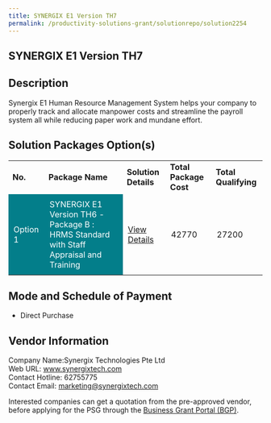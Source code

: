 ```yaml
---
title: SYNERGIX E1 Version TH7
permalink: /productivity-solutions-grant/solutionrepo/solution2254
---
```


## SYNERGIX E1 Version TH7

## Description

Synergix E1 Human Resource Management System helps your company to properly track and allocate manpower costs and streamline the payroll system all while reducing paper work and mundane effort.

## Solution Packages Option(s)

<table>
<tr>
<td><b>No.</b></td>
<td><b>Package Name</b></td>
<td><b>Solution Details</b></td>
<td><b>Total Package Cost</b></td>
<td><b>Total Qualifying</b></td>
</tr>
<tr>
<td style='padding: 10px; background-color: #037E8A; color: #FFFFFF;'>Option 1</td>
<td style='padding: 10px; background-color: #037E8A; color: #FFFFFF;'>SYNERGIX E1 Version TH6 - Package B : HRMS Standard with Staff Appraisal and Training</td>
<td style='padding: 10px;'><a href='https://www.gobusiness.gov.sg/images/psg/SynergixTechnologies20200119_Annex_3_20200625151643.pdf' target='_blank'>View Details</a></td>
<td style='padding: 10px;'>42770</td>
<td style='padding: 10px;'>27200</td>
</tr>
</table>

## Mode and Schedule of Payment

 - Direct Purchase

## Vendor Information

 Company Name:Synergix Technologies Pte Ltd <br>Web URL: www.synergixtech.com <br>Contact Hotline: 62755775 <br>Contact Email: marketing@synergixtech.com <br>

Interested companies can get a quotation from the pre-approved vendor, before applying for the PSG through the <a href='https://www.businessgrants.gov.sg/' target='_blank' rel='noopener'>Business Grant Portal (BGP)</a>.

<script src="/jquery/resize-tables.js"></script>

